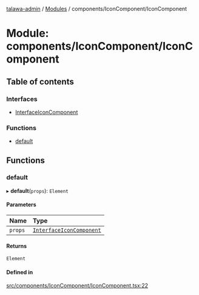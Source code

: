 [talawa-admin](../README.md) / [Modules](../modules.md) / components/IconComponent/IconComponent

# Module: components/IconComponent/IconComponent

## Table of contents

### Interfaces

- [InterfaceIconComponent](../interfaces/components_IconComponent_IconComponent.InterfaceIconComponent.md)

### Functions

- [default](components_IconComponent_IconComponent.md#default)

## Functions

### default

▸ **default**(`props`): `Element`

#### Parameters

| Name | Type |
| :------ | :------ |
| `props` | [`InterfaceIconComponent`](../interfaces/components_IconComponent_IconComponent.InterfaceIconComponent.md) |

#### Returns

`Element`

#### Defined in

[src/components/IconComponent/IconComponent.tsx:22](https://github.com/1010varun/talawa-admin/blob/38ba274/src/components/IconComponent/IconComponent.tsx#L22)
